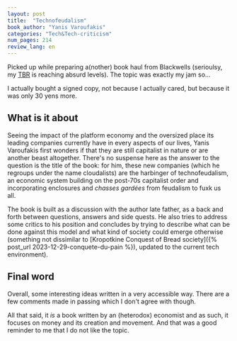 ```yaml
---
layout: post
title:  "Technofeudalism"
book_author: "Yanis Varoufakis"
categories: "Tech&Tech-criticism"
num_pages: 214
review_lang: en
---
```


Picked up while preparing a(nother) book haul from Blackwells (serioulsy, my [TBR](http://1f4da.achikochi.tokyo/tsundoku/) is reaching absurd levels). The topic was exactly my jam so...

I actually bought a signed copy, not because I actually cared, but because it was only 30 yens more.

## What is it about

Seeing the impact of the platform economy and the oversized place its leading companies currently have in every aspects of our lives, Yanis Varoufakis first wonders if that they are still capitalist in nature or are another beast altogether. There's no suspense here as the answer to the question is the title of the book: for him, these new companies (which he regroups under the name cloudalists) are the harbinger of technofeudalism, an economic system building on the post-70s capitalist order and incorporating enclosures and *chasses gardées* from feudalism to fuxk us all.

The book is built as a discussion with the author late father, as a back and forth between questions, answers and side quests. He also tries to address some critics to his position and concludes by trying to describe what can be done against this model and what kind of society could emerge otherwise (something not dissimilar to [Kropotkine Conquest of Bread society]({% post_url 2023-12-29-conquete-du-pain %}), updated to the current tech environment).

## Final word

Overall, some interesting ideas written in a very accessible way. There are a few comments made in passing which I don't agree with though.

All that said, it *is* a book written by an (heterodox) economist and as such, it focuses on money and its creation and movement. And that was a good reminder to me that I do not like the topic.
